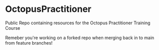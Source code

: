 # OctopusPractitioner
Public Repo containing resources for the Octopus Practitioner Training Course

Remeber you're working on a forked repo when merging back in to main from feature branches!
